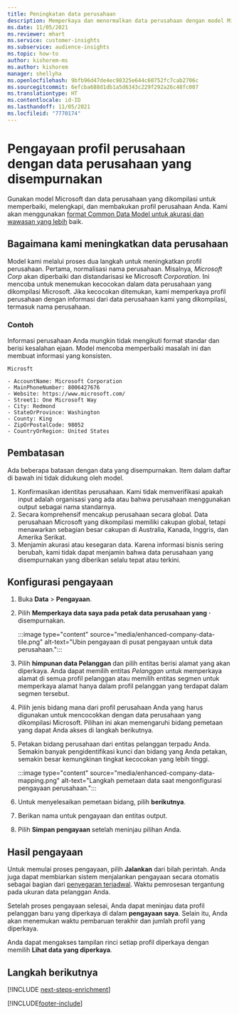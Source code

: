 ```yaml
---
title: Peningkatan data perusahaan
description: Memperkaya dan menormalkan data perusahaan dengan model Microsoft.
ms.date: 11/05/2021
ms.reviewer: mhart
ms.service: customer-insights
ms.subservice: audience-insights
ms.topic: how-to
author: kishorem-ms
ms.author: kishorem
manager: shellyha
ms.openlocfilehash: 9bfb96d47de4ec98325e644c60752fc7cab2706c
ms.sourcegitcommit: 6efcba688d1db1a5d6343c229f292a26c48fc007
ms.translationtype: HT
ms.contentlocale: id-ID
ms.lasthandoff: 11/05/2021
ms.locfileid: "7770174"
---
```

# <a name="enrichment-of-company-profiles-with-enhanced-company-data"></a>Pengayaan profil perusahaan dengan data perusahaan yang disempurnakan

Gunakan model Microsoft dan data perusahaan yang dikompilasi untuk memperbaiki, melengkapi, dan membakukan profil perusahaan Anda. Kami akan menggunakan [format Common Data Model untuk akurasi dan wawasan yang lebih](/common-data-model/schema/core/applicationcommon/account) baik.

## <a name="how-we-enhance-company-data"></a>Bagaimana kami meningkatkan data perusahaan

Model kami melalui proses dua langkah untuk meningkatkan profil perusahaan. Pertama, normalisasi nama perusahaan. Misalnya, *Microsoft Corp* akan diperbaiki dan distandarisasi ke Microsoft *Corporation*. Ini mencoba untuk menemukan kecocokan dalam data perusahaan yang dikompilasi Microsoft. Jika kecocokan ditemukan, kami memperkaya profil perusahaan dengan informasi dari data perusahaan kami yang dikompilasi, termasuk nama perusahaan.


### <a name="example"></a>Contoh

Informasi perusahaan Anda mungkin tidak mengikuti format standar dan berisi kesalahan ejaan. Model mencoba memperbaiki masalah ini dan membuat informasi yang konsisten.

```Input
Microsft
```

```Output
- AccountName: Microsoft Corporation
- MainPhoneNumber: 8006427676
- Website: https://www.microsoft.com/
- Street1: One Microsoft Way
- City: Redmond
- StateOrProvince: Washington
- County: King
- ZipOrPostalCode: 98052
- CountryOrRegion: United States
```

## <a name="limitations"></a>Pembatasan

Ada beberapa batasan dengan data yang disempurnakan. Item dalam daftar di bawah ini tidak didukung oleh model.

1.  Konfirmasikan identitas perusahaan. Kami tidak memverifikasi apakah input adalah organisasi yang ada atau bahwa perusahaan menggunakan output sebagai nama standarnya.
2.  Secara komprehensif mencakup perusahaan secara global. Data perusahaan Microsoft yang dikompilasi memiliki cakupan global, tetapi menawarkan sebagian besar cakupan di Australia, Kanada, Inggris, dan Amerika Serikat.
3.  Menjamin akurasi atau kesegaran data. Karena informasi bisnis sering berubah, kami tidak dapat menjamin bahwa data perusahaan yang disempurnakan yang diberikan selalu tepat atau terkini.

## <a name="configure-the-enrichment"></a>Konfigurasi pengayaan

1. Buka **Data** > **Pengayaan**.

1. Pilih **Memperkaya data saya pada petak data perusahaan yang** **·** disempurnakan.

   :::image type="content" source="media/enhanced-company-data-tile.png" alt-text="Ubin pengayaan di pusat pengayaan untuk data perusahaan.":::

1. Pilih **himpunan data Pelanggan** dan pilih entitas berisi alamat yang akan diperkaya. Anda dapat memilih entitas *Pelanggan* untuk memperkaya alamat di semua profil pelanggan atau memilih entitas segmen untuk memperkaya alamat hanya dalam profil pelanggan yang terdapat dalam segmen tersebut.

1. Pilih jenis bidang mana dari profil perusahaan Anda yang harus digunakan untuk mencocokkan dengan data perusahaan yang dikompilasi Microsoft. Pilihan ini akan memengaruhi bidang pemetaan yang dapat Anda akses di langkah berikutnya.

1.  Petakan bidang perusahaan dari entitas pelanggan terpadu Anda. Semakin banyak pengidentifikasi kunci dan bidang yang Anda petakan, semakin besar kemungkinan tingkat kecocokan yang lebih tinggi.

    :::image type="content" source="media/enhanced-company-data-mapping.png" alt-text="Langkah pemetaan data saat mengonfigurasi pengayaan perusahaan.":::

1. Untuk menyelesaikan pemetaan bidang, pilih **berikutnya**.

1. Berikan nama untuk pengayaan dan entitas output.

1. Pilih **Simpan pengayaan** setelah meninjau pilihan Anda.

## <a name="enrichment-results"></a>Hasil pengayaan

Untuk memulai proses pengayaan, pilih **Jalankan** dari bilah perintah. Anda juga dapat membiarkan sistem menjalankan pengayaan secara otomatis sebagai bagian dari [penyegaran terjadwal](system.md#schedule-tab). Waktu pemrosesan tergantung pada ukuran data pelanggan Anda.

Setelah proses pengayaan selesai, Anda dapat meninjau data profil pelanggan baru yang diperkaya di dalam **pengayaan saya**. Selain itu, Anda akan menemukan waktu pembaruan terakhir dan jumlah profil yang diperkaya.

Anda dapat mengakses tampilan rinci setiap profil diperkaya dengan memilih **Lihat data yang diperkaya**.

## <a name="next-steps"></a>Langkah berikutnya

[!INCLUDE [next-steps-enrichment](../includes/next-steps-enrichment.md)]

[!INCLUDE[footer-include](../includes/footer-banner.md)]
